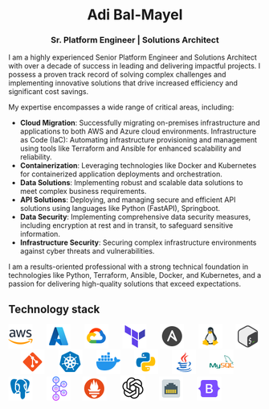 <h1 align="center">Adi Bal-Mayel</h1>
<h3 align="center">Sr. Platform Engineer | Solutions Architect</h3>

<p align="left" size="20">
I am a highly experienced Senior Platform Engineer and Solutions Architect with over a decade of success in leading and delivering impactful projects. I possess a proven track record of solving complex challenges and implementing innovative solutions that drive increased efficiency and significant cost savings.

My expertise encompasses a wide range of critical areas, including:

- **Cloud Migration**: Successfully migrating on-premises infrastructure and applications to both AWS and Azure cloud environments.
  Infrastructure as Code (IaC): Automating infrastructure provisioning and management using tools like Terraform and Ansible for enhanced scalability and reliability.
- **Containerization**: Leveraging technologies like Docker and Kubernetes for containerized application deployments and orchestration.
- **Data Solutions**: Implementing robust and scalable data solutions to meet complex business requirements.
- **API Solutions**: Deploying, and managing secure and efficient API solutions using languages like Python (FastAPI), Springboot.
- **Data Security**: Implementing comprehensive data security measures, including encryption at rest and in transit, to safeguard sensitive information.
- **Infrastructure Security**: Securing complex infrastructure environments against cyber threats and vulnerabilities.

I am a results-oriented professional with a strong technical foundation in technologies like Python, Terraform, Ansible, Docker, and Kubernetes, and a passion for delivering high-quality solutions that exceed expectations.

## Technology stack

![AWS](resources/aws.png) &nbsp; &nbsp; &nbsp; ![Azure](resources/azure.png) &nbsp; &nbsp; &nbsp; ![GCP](resources/gcp.png) &nbsp; &nbsp; &nbsp; ![Terraform](resources/terraform.png) &nbsp; &nbsp; &nbsp; ![Ansible](resources/ansible.png) &nbsp; &nbsp; &nbsp; ![Linux](resources/linux.png) &nbsp; &nbsp; &nbsp; ![Bash](resources/bash.png) &nbsp; &nbsp; &nbsp; ![Git](resources/git.png) &nbsp; &nbsp; &nbsp; ![Kubernetes](resources/kubernetes.png) &nbsp; &nbsp; &nbsp; ![Docker](resources/docker.png) &nbsp; &nbsp; &nbsp; ![Python](resources/python.png) &nbsp; &nbsp; &nbsp; ![Java](resources/java.png) &nbsp; &nbsp; &nbsp; ![MySQL](resources/mysql.png) &nbsp; &nbsp; &nbsp; ![Postgres](resources/postgres.png) &nbsp; &nbsp; &nbsp; ![Kafka](resources/kafka.png) &nbsp; &nbsp; &nbsp;![Prometheus](resources/prometheus.png) &nbsp; &nbsp; &nbsp; ![OpenAi](resources/openai.png) &nbsp; &nbsp; &nbsp; ![Postgres](resources/network.png) &nbsp; &nbsp; &nbsp; ![Bootstrap](resources/bootstrap.png) &nbsp; &nbsp; &nbsp;

<!--
**ajbax/ajbax** is a ✨ _special_ ✨ repository because its `README.md` (this file) appears on your GitHub profile.

Here are some ideas to get you started:

- 🔭 I’m currently working on ...
- 🌱 I’m currently learning ...
- 👯 I’m looking to collaborate on ...
- 🤔 I’m looking for help with ...
- 💬 Ask me about ...
- 📫 How to reach me: ...
- 😄 Pronouns: ...
- ⚡ Fun fact: ...
-->
